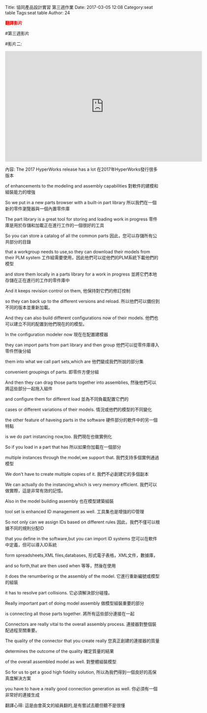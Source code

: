 Title: 協同產品設計實習 第三週作業
Date: 2017-03-05 12:08
Category:seat table
Tags:seat table
Author: 24

<b><font color="red"> 翻譯影片</font></b>

<!-- PELICAN_END_SUMMARY -->


#第三週影片

#影片二:
<iframe src="https://player.vimeo.com/video/207229488" width="640" height="360" frameborder="0" webkitallowfullscreen mozallowfullscreen allowfullscreen></iframe>

內容:
The 2017 HyperWorks release has a lot 在2017年HyperWorks發行很多版本

of enhancements to the modeling and assembly capabilities 對軟件的建模和組裝能力的增強

So we put in a new parts browser with a built-in part library 所以我們在一個新的零件瀏覽器與一個內置零件庫

The part library is a great tool for storing and loading work in progress 零件庫是用於存儲和加載正在進行工作的一個很好的工具

So you can store a catalog of all the common parts 因此，您可以存儲所有公共部分的目錄

that a workgroup needs to use,so they can download their models from their PLM system 工作組需要使用，因此他們可以從他們的PLM系統下載他們的模型

and store them locally in a parts library for a work in progress 並將它們本地存儲在正在進行的工作的零件庫中

And it keeps revision control on them, 他保持對它們的修訂控制

so they can back up to the different versions and reload. 所以他們可以備份到不同的版本並重新加載。

And they can also build different configurations now of their models. 他們也可以建立不同的配置到他們現在的的模型。

In the configuration modeler now 現在在配置建模器

they can import parts from part library and then group 他們可以從零件庫導入零件然後分組

them into what we call part sets,which are 他們變成我們所說的部分集

convenient groupings of parts. 即零件方便分組

And then they can drag those parts together into assemblies, 然後他們可以將這些部分一起拖入組件

and configure them for different load 並為不同負載配置它們的

cases or different variations of their models. 情況或他們的模型的不同變化

the other feature of haveing parts in the software 硬件部分的軟件中的另一個特點

is we do part instancing now,too. 我們現在也做實例化

So if you load in a part that has 所以如果你加載在一個部分

multiple instances through the model,we support that. 我們支持多個實例通過模型

We don't have to create multiple copies of it. 我們不必創建它的多個副本

We can actually do the instancing,which is very memory efficient. 我們可以做實際，這是非常有效的記憶。

Also in the model building assembly 也在模型建築組裝

tool set is enhanced ID management as well. 工具集也是增強的ID管理

So not only can we assign IDs based on different rules 因此，我們不僅可以根據不同的規則分配ID

that you define in the software,but you can import ID systems 您可以在軟件中定義，但可以導入ID系統

form spreadsheets,XML files,databases, 形式電子表格，XML文件，數據庫，

and so forth,that are then used when 等等，然後在使用

it does the renumbering or the assembly of the model. 它進行重新編號或模型的組裝

it has to resolve part collisions. 它必須解決部分碰撞。

Really important part of doing model assembly 做模型組裝重要的部分

is connecting all those parts together. 將所有這些部分連接在一起

Connectors are really vital to the overall assembly process. 連接器對整個裝配過程至關重要。

The quality of the connector that you create really 您真正創建的連接器的質量

determines the outcome of the quality 確定質量的結果

of the overall assembled model as well. 對整體組裝模型

So for us to get a good high fidelity solution, 所以為我們得到一個良好的高保真度解決方案

you have to have a really good connection generation as well. 你必須有一個非常好的連接生成

翻譯心得:
這是由會英文的組員翻的,是有嘗試去聽但聽不是很懂
